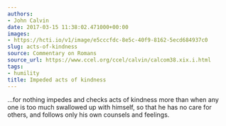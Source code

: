 ```yaml
---
authors:
- John Calvin
date: 2017-03-15 11:38:02.471000+00:00
images:
- https://hcti.io/v1/image/e5cccfdc-8e5c-40f9-8162-5ecd684937c0
slug: acts-of-kindness
source: Commentary on Romans
source_url: https://www.ccel.org/ccel/calvin/calcom38.xix.i.html
tags:
- humility
title: Impeded acts of kindness
---
```


...for nothing impedes and checks acts of kindness more than when any one is too much swallowed up with himself, so that he has no care for others, and follows only his own counsels and feelings.